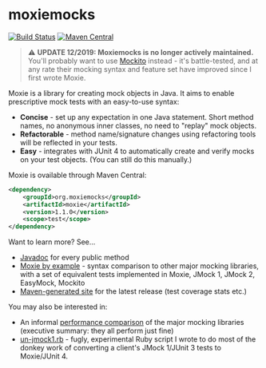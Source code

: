 moxiemocks
==========

[![Build Status](https://travis-ci.org/pobrelkey/moxiemocks.svg?branch=master)](https://travis-ci.org/pobrelkey/moxiemocks)
[![Maven Central](https://maven-badges.herokuapp.com/maven-central/org.moxiemocks/moxie/badge.png)](http://search.maven.org/#search|gav|1|g%3A%22org.moxiemocks%22%20AND%20a%3A%22moxie%22)

> :warning: **UPDATE 12/2019: Moxiemocks is no longer actively maintained.**  You'll probably want to use [Mockito](https://site.mockito.org/) instead - it's battle-tested, and at any rate their mocking syntax and feature set have improved since I first wrote Moxie.

Moxie is a library for creating mock objects in Java.  It aims to enable prescriptive mock tests with an easy-to-use syntax:

* **Concise** - set up any expectation in one Java statement. Short method names, no anonymous inner classes, no need to "replay" mock objects. 
* **Refactorable** - method name/signature changes using refactoring tools will be reflected in your tests. 
* **Easy** - integrates with JUnit 4 to automatically create and verify mocks on your test objects. (You can still do this manually.) 

Moxie is ovailable through Maven Central:

```xml
<dependency>
    <groupId>org.moxiemocks</groupId>
    <artifactId>moxie</artifactId>
    <version>1.1.0</version>
    <scope>test</scope>
</dependency>
```

Want to learn more? See...

* [Javadoc](http://pobrelkey.github.io/moxiemocks/mvn/apidocs/) for every public method
* [Moxie by example](https://github.com/pobrelkey/mockdemo/wiki/Syntax-Comparison) - syntax comparison to other major mocking libraries, with a set of equivalent tests implemented in Moxie, JMock 1, JMock 2, EasyMock, Mockito
* [Maven-generated site](http://pobrelkey.github.io/moxiemocks/mvn/) for the latest release (test coverage stats etc.) 

You may also be interested in:

* An informal [performance comparison](https://github.com/pobrelkey/mockdemo/wiki/Performance-Comparison) of the major mocking libraries (executive summary: they all perform just fine)
* [un-jmock1.rb](https://code.google.com/p/moxiemocks/source/browse/scripts/un-jmock1.rb) - fugly, experimental Ruby script I wrote to do most of the donkey work of converting a client's JMock 1/JUnit 3 tests to Moxie/JUnit 4. 

